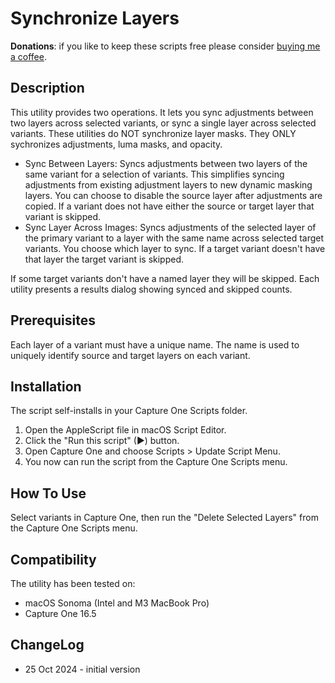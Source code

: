 # Synchronize Layers

**Donations**: if you like to keep these scripts free please consider [buying me a coffee](https://buymeacoffee.com/walterrowe).

## Description

This utility provides two operations. It lets you sync adjustments between two layers across selected variants, or sync a single layer across selected variants. These utilities do NOT synchronize layer masks. They ONLY sychronizes adjustments, luma masks, and opacity.


- Sync Between Layers: Syncs adjustments between two layers of the same variant for a selection of variants. This simplifies syncing adjustments from existing adjustment layers to new dynamic masking layers. You can choose to disable the source layer after adjustments are copied. If a variant does not have either the source or target layer that variant is skipped.
- Sync Layer Across Images: Syncs adjustments of the selected layer of the primary variant to a layer with the same name across selected target variants. You choose which layer to sync. If a target variant doesn't have that layer the target variant is skipped.

If some target variants don't have a named layer they will be skipped. Each utility presents a results dialog showing synced and skipped counts.

## Prerequisites

Each layer of a variant must have a unique name. The name is used to uniquely identify source and target layers on each variant.

## Installation

The script self-installs in your Capture One Scripts folder.

1. Open the AppleScript file in macOS Script Editor.
1. Click the "Run this script" (&#9654;) button.
1. Open Capture One and choose Scripts > Update Script Menu.
1. You now can run the script from the Capture One Scripts menu.

## How To Use

Select variants in Capture One, then run the "Delete Selected Layers" from the Capture One Scripts menu.

## Compatibility

The utility has been tested on:

- macOS Sonoma (Intel and M3 MacBook Pro)
- Capture One 16.5

## ChangeLog

- 25 Oct 2024 - initial version
